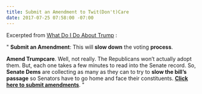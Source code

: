 ```yaml
---
title: Submit an Amendment to Twit(Don't)Care
date: 2017-07-25 07:58:00 -07:00
---
```


Excerpted from [What Do I Do About Trump](http://whatdoidoabouttrump.com/) : 

"  **Submit an Amendment**: This will **slow down** the voting **process**.

**Amend Trumpcare**. Well, not really. The Republicans won’t actually adopt them. But, each one takes a few minutes to read into the Senate record. So, **Senate Dems** are collecting as many as they can to try to **slow the bill’s passage** so Senators have to go home and face their constituents. **[Click here to submit amendments](https://www.ouramendments.org/?utm_source=3NoTrump&utm_campaign=caff682d6b-EMAIL_CAMPAIGN_2017_06_27&utm_medium=email&utm_term=0_f88185aec7-caff682d6b-54175767)**.  "